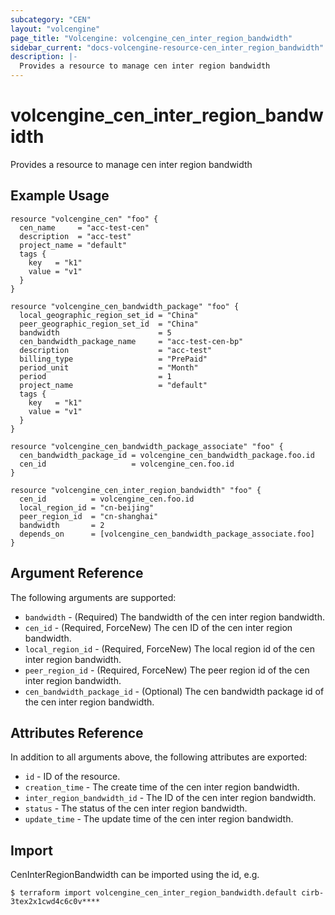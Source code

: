 ```yaml
---
subcategory: "CEN"
layout: "volcengine"
page_title: "Volcengine: volcengine_cen_inter_region_bandwidth"
sidebar_current: "docs-volcengine-resource-cen_inter_region_bandwidth"
description: |-
  Provides a resource to manage cen inter region bandwidth
---
```

# volcengine_cen_inter_region_bandwidth
Provides a resource to manage cen inter region bandwidth
## Example Usage
```hcl
resource "volcengine_cen" "foo" {
  cen_name     = "acc-test-cen"
  description  = "acc-test"
  project_name = "default"
  tags {
    key   = "k1"
    value = "v1"
  }
}

resource "volcengine_cen_bandwidth_package" "foo" {
  local_geographic_region_set_id = "China"
  peer_geographic_region_set_id  = "China"
  bandwidth                      = 5
  cen_bandwidth_package_name     = "acc-test-cen-bp"
  description                    = "acc-test"
  billing_type                   = "PrePaid"
  period_unit                    = "Month"
  period                         = 1
  project_name                   = "default"
  tags {
    key   = "k1"
    value = "v1"
  }
}

resource "volcengine_cen_bandwidth_package_associate" "foo" {
  cen_bandwidth_package_id = volcengine_cen_bandwidth_package.foo.id
  cen_id                   = volcengine_cen.foo.id
}

resource "volcengine_cen_inter_region_bandwidth" "foo" {
  cen_id          = volcengine_cen.foo.id
  local_region_id = "cn-beijing"
  peer_region_id  = "cn-shanghai"
  bandwidth       = 2
  depends_on      = [volcengine_cen_bandwidth_package_associate.foo]
}
```
## Argument Reference
The following arguments are supported:
* `bandwidth` - (Required) The bandwidth of the cen inter region bandwidth.
* `cen_id` - (Required, ForceNew) The cen ID of the cen inter region bandwidth.
* `local_region_id` - (Required, ForceNew) The local region id of the cen inter region bandwidth.
* `peer_region_id` - (Required, ForceNew) The peer region id of the cen inter region bandwidth.
* `cen_bandwidth_package_id` - (Optional) The cen bandwidth package id of the cen inter region bandwidth.

## Attributes Reference
In addition to all arguments above, the following attributes are exported:
* `id` - ID of the resource.
* `creation_time` - The create time of the cen inter region bandwidth.
* `inter_region_bandwidth_id` - The ID of the cen inter region bandwidth.
* `status` - The status of the cen inter region bandwidth.
* `update_time` - The update time of the cen inter region bandwidth.


## Import
CenInterRegionBandwidth can be imported using the id, e.g.
```
$ terraform import volcengine_cen_inter_region_bandwidth.default cirb-3tex2x1cwd4c6c0v****
```

